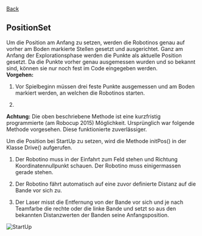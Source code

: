 [Back](wikisolidus)
## PositionSet

Um die Position am Anfang zu setzen, werden die Robotinos genau auf vorher am Boden markierte Stellen gesetzt und ausgerichtet.
Ganz am Anfang der Explorationsphase werden die Punkte als aktuelle Position gesetzt. Da die Punkte vorher genau ausgemessen wurden und so bekannt sind, können sie nur noch fest im Code eingegeben werden.  
**Vorgehen:**  
1. Vor Spielbeginn müssen drei feste Punkte ausgemessen und am Boden markiert werden, an welchen die Robotinos starten.

2. 

**Achtung:** Die oben beschriebene Methode ist eine kurzfristig programmierte (am Robocup 2015) Möglichkeit. Ursprünglich war folgende Methode vorgesehen. Diese funktionierte zuverlässiger. 

Um die Position bei StartUp zu setzen, wird die Methode initPos() in der Klasse Drive() aufgerufen.

1. Der Robotino muss in der Einfahrt zum Feld stehen und Richtung Koordinatennullpunkt schauen. Der Robotino muss einigermassen gerade stehen.

2. Der Robotino fährt automatisch auf eine zuvor definierte Distanz auf die Bande vor sich zu.

3. Der Laser misst die Entfernung von der Bande vor sich und je nach Teamfarbe die rechte oder die linke Bande und setzt so aus den bekannten Distanzwerten der Banden seine Anfangsposition.


![StartUp](https://gitlab.com/solidus/hefei/uploads/63d0861e0e6938c947947a417e7165bf/StartUp.JPG)
